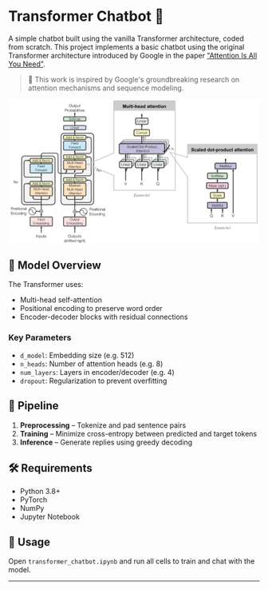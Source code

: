 # Transformer Chatbot 🤖
A simple chatbot built using the vanilla Transformer architecture, coded from scratch.
This project implements a basic chatbot using the original Transformer architecture introduced by Google in the paper ["Attention Is All You Need"](https://arxiv.org/abs/1706.03762).

> 🧠 This work is inspired by Google's groundbreaking research on attention mechanisms and sequence modeling.


<p align="center">
  <img src="Screenshot 2025-07-03 031652.png" alt="Sample Gesture" width="900"/>
</p>

## 🔧 Model Overview
The Transformer uses:
- Multi-head self-attention
- Positional encoding to preserve word order
- Encoder-decoder blocks with residual connections

### Key Parameters
- `d_model`: Embedding size (e.g. 512)
- `n_heads`: Number of attention heads (e.g. 8)
- `num_layers`: Layers in encoder/decoder (e.g. 4)
- `dropout`: Regularization to prevent overfitting

## 🧪 Pipeline
1. **Preprocessing** – Tokenize and pad sentence pairs
2. **Training** – Minimize cross-entropy between predicted and target tokens
3. **Inference** – Generate replies using greedy decoding

## 🛠 Requirements
- Python 3.8+
- PyTorch
- NumPy
- Jupyter Notebook

## 🚀 Usage
Open `transformer_chatbot.ipynb` and run all cells to train and chat with the model.

---

